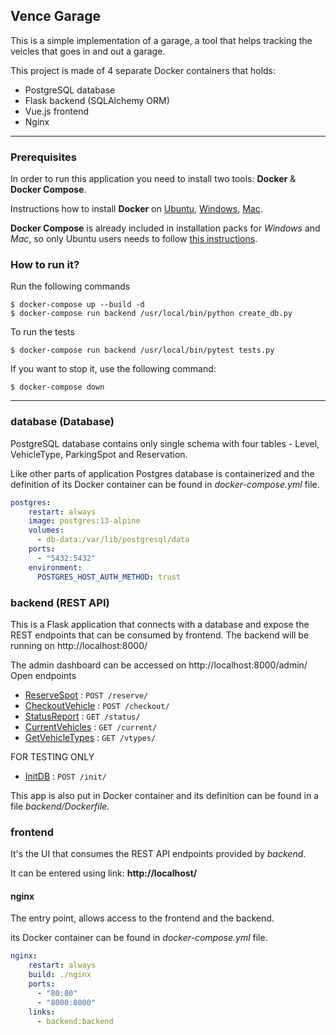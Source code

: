 ## Vence Garage

This is a simple implementation of a garage, a tool that helps tracking the veicles that goes in and out a garage.

This project is made of 4 separate Docker containers that holds:

- PostgreSQL database
- Flask backend (SQLAlchemy ORM)
- Vue.js frontend
- Nginx

---

### Prerequisites

In order to run this application you need to install two tools: **Docker** & **Docker Compose**.

Instructions how to install **Docker** on [Ubuntu](https://docs.docker.com/install/linux/docker-ce/ubuntu/), [Windows](https://docs.docker.com/docker-for-windows/install/), [Mac](https://docs.docker.com/docker-for-mac/install/).

**Docker Compose** is already included in installation packs for *Windows* and *Mac*, so only Ubuntu users needs to follow [this instructions](https://docs.docker.com/compose/install/).

### How to run it?
Run the following commands
```
$ docker-compose up --build -d
$ docker-compose run backend /usr/local/bin/python create_db.py
```

To run the tests
```
$ docker-compose run backend /usr/local/bin/pytest tests.py
```
If you want to stop it, use the following command:

```
$ docker-compose down
```

---

### database (Database)

PostgreSQL database contains only single schema with four tables - Level, VehicleType, ParkingSpot and Reservation.

Like other parts of application Postgres database is containerized and
the definition of its Docker container can be found in
*docker-compose.yml* file.

```yml
postgres:
    restart: always
    image: postgres:13-alpine
    volumes:
      - db-data:/var/lib/postgresql/data
    ports:
      - "5432:5432"
    environment:
      POSTGRES_HOST_AUTH_METHOD: trust
```

### backend (REST API)

This is a Flask application that connects with a
database and expose the REST endpoints that can be consumed by
frontend.
The backend will be running on http://localhost:8000/

The admin dashboard can be accessed on http://localhost:8000/admin/
Open endpoints

* [ReserveSpot](.apidoc/reserve.md) : `POST /reserve/`
* [CheckoutVehicle](.apidoc/checkout.md) : `POST /checkout/`
* [StatusReport](.apidoc/status.md) : `GET /status/`
* [CurrentVehicles](.apidoc/current.md) : `GET /current/`
* [GetVehicleTypes](.apidoc/vtypes.md) : `GET /vtypes/`

FOR TESTING ONLY
* [InitDB](md/reserve.md) : `POST /init/`

This app is also put in Docker container and its definition can be found
in a file *backend/Dockerfile*. 



### frontend

It's the UI that consumes the REST API endpoints provided by
*backend*.

It can be entered using link: **http://localhost/**

#### nginx

The entry point, allows access to the frontend and the backend.

its Docker container can be found in
*docker-compose.yml* file.

```yml
nginx:
    restart: always
    build: ./nginx
    ports:
      - "80:80"
      - "8000:8000"
    links:
      - backend:backend
```